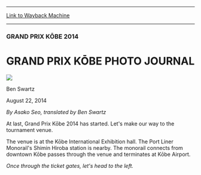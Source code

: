 
---
[Link to Wayback Machine](https://web.archive.org/web/20140831045302/http://magic.wizards.com/en/events/coverage/gpkob14/grand-prix-k%C5%8Dbe-photo-journal-2014-08-22)

[_metadata_:description]:- "By Asako Seo, translated by Ben Swartz At last, Grand Prix Kōbe 2014 has started. Let's make our way to the tournament venue.  The venue is at the Kōbe International Exhibition hall. The Port Liner Monorail's Shimin Hiroba station is nearby. The monorail connects from downtown Kōbe passes through the venue and terminates at Kōbe Airport.   Once through the ticket gates, let's head to the left."
[_metadata_:generator]:- "Drupal 7 (http://drupal.org)"
[_metadata_:node]:- "261341"
[_metadata_:publish_date]:- "2014-08-22"
[_metadata_:source]:- "div-main"
[_metadata_:title]:- "GRAND PRIX KŌBE PHOTO JOURNAL"
[_metadata_:wayback_capture_timestamp]:- "2014-08-31 04:53:02"
[_metadata_:wayback_raw_url]:- "https://web.archive.org/web/20140831045302id_/http://magic.wizards.com/en/events/coverage/gpkob14/grand-prix-k%C5%8Dbe-photo-journal-2014-08-22"
[_metadata_:wayback_url]:- "http://magic.wizards.com/en/events/coverage/gpkob14/grand-prix-k%C5%8Dbe-photo-journal-2014-08-22"
---





### GRAND PRIX KŌBE 2014


GRAND PRIX KŌBE PHOTO JOURNAL
=============================



![](https://media.magic.wizards.com/styles/auth_small/public/images/person/benswa-author.jpg)

Ben Swartz




August 22, 2014
 











*By Asako Seo, translated by Ben Swartz*



At last, Grand Prix Kōbe 2014 has started. Let's make our way to the tournament venue.



 The venue is at the Kōbe International Exhibition hall. The Port Liner Monorail's Shimin Hiroba station is nearby. The monorail connects from downtown Kōbe passes through the venue and terminates at Kōbe Airport.





*Once through the ticket gates, let's head to the left.*




  






 
 




  







